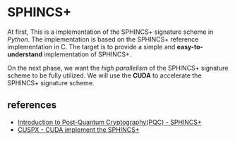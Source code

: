 # SPHINCS+

At first, This is a implementation of the SPHINCS+ signature scheme in _Python_. The implementation is based on the SPHINCS+ reference implementation in C. The target is to provide a simple and **easy-to-understand** implementation of SPHINCS+.

On the next phase, we want the _high parallelism_ of the SPHINCS+ signature scheme to be fully utilized. We will use the **CUDA** to accelerate the SPHINCS+ signature scheme. 


## references

- [Introduction to Post-Quantum Cryptography(PQC) - SPHINCS+](https://hackmd.io/@john03690248/S1ygPfgo5)
- [CUSPX - CUDA implement the SPHINCS+](https://github.com/wzh009888/CUSPX/tree/4d5a831a9db766e69cefe23d0a1689f28acdae69)
